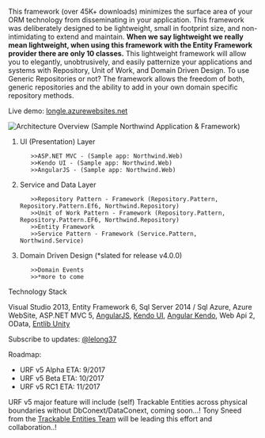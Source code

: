 This framework (over 45K+ downloads) minimizes the surface area of your ORM technology from disseminating in your application. This framework was deliberately designed to be lightweight, small in footprint size, and non-intimidating to extend and maintain. **When we say lightweight we really mean lightweight, when using this framework with the Entity Framework provider there are only 10 classes.** This lightweight framework will allow you to elegantly, unobtrusively, and easily patternize your applications and systems with Repository, Unit of Work, and Domain Driven Design. To use Generic Repositories or not? The framework allows the freedom of both, generic repositories and the ability to add in your own domain specific repository methods.

Live demo: [longle.azurewebsites.net](http://longle.azurewebsites.net)

![Architecture Overview (Sample Northwind Application & Framework)](https://lelong37.files.wordpress.com/2015/01/2015-01-03_19-15-001.png)

1. UI (Presentation) Layer 

          >>ASP.NET MVC - (Sample app: Northwind.Web) 
          >>Kendo UI - (Sample app: Northwind.Web) 
          >>AngularJS - (Sample app: Northwind.Web) 
  
2. Service and Data Layer 

          >>Repository Pattern - Framework (Repository.Pattern, Repository.Pattern.Ef6, Northwind.Repository)   
          >>Unit of Work Pattern - Framework (Repository.Pattern, Repository.Pattern.EF6, Northwind.Repository)   
          >>Entity Framework   
          >>Service Pattern - Framework (Service.Pattern, Northwind.Service) 
  
3. Domain Driven Design (*slated for release v4.0.0) 

          >>Domain Events   
          >>*more to come 
          
Technology Stack

Visual Studio 2013, Entity Framework 6, Sql Server 2014 / Sql Azure, Azure WebSite, ASP.NET MVC 5, [AngularJS](http://angularjs.org/), [Kendo UI](http://http//www.telerik.com/kendo-ui), [Angular Kendo](http://kendo-labs.github.io/angular-kendo/#/), Web Api 2, OData, [Entlib Unity](http://unity.codeplex.com/)

Subscribe to updates: [@lelong37](http://twitter.com/lelong37)

Roadmap:

- URF v5 Alpha ETA: 9/2017
- URF v5 Beta ETA: 10/2017
- URF v5 RC1 ETA: 11/2017

URF v5 major feature will include (self) Trackable Entities across physical boundaries without DbConext/DataConext, coming soon...! Tony Sneed from the [Trackable Entities Team](https://github.com/TrackableEntities/trackable-entities) will be leading this effort and collaboration..! 
